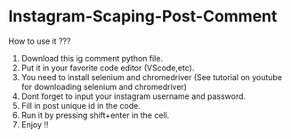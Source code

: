 # Instagram-Scaping-Post-Comment

How to use it ???

1. Download this ig comment python file.
2. Put it in your favorite code editor (VScode,etc).
3. You need to install selenium and chromedriver (See tutorial on youtube for downloading selenium and chromedriver)
4. Dont forget to input your instagram username and password.
5. Fill in post unique id in the code.
6. Run it by pressing shift+enter in the cell.
7. Enjoy !!
